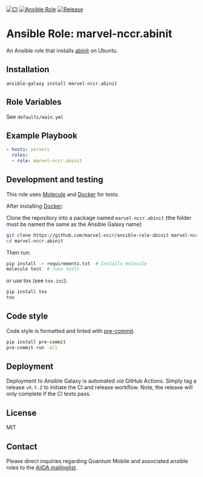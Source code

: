 [![CI](https://github.com/marvel-nccr/ansible-role-abinit/workflows/CI/badge.svg)](https://github.com/marvel-nccr/ansible-role-abinit/actions)
[![Ansible Role](https://img.shields.io/ansible/role/25521.svg)](https://galaxy.ansible.com/marvel-nccr/abinit)
[![Release](https://img.shields.io/github/tag/marvel-nccr/ansible-role-abinit.svg)](https://github.com/marvel-nccr/ansible-role-abinit/releases)

# Ansible Role: marvel-nccr.abinit

An Ansible role that installs [abinit](https://www.abinit.org) on Ubuntu.

## Installation

`ansible-galaxy install marvel-nccr.abinit`

## Role Variables

See `defaults/main.yml`

## Example Playbook

```yaml
- hosts: servers
  roles:
  - role: marvel-nccr.abinit
```

## Development and testing

This role uses [Molecule](https://molecule.readthedocs.io/en/latest/#) and [Docker](https://www.docker.com/) for tests.

After installing [Docker](https://www.docker.com/):

Clone the repository into a package named `marvel-nccr.abinit` (the folder must be named the same as the Ansible Galaxy name)

```bash
git clone https://github.com/marvel-nccr/ansible-role-abinit marvel-nccr.abinit
cd marvel-nccr.abinit
```

Then run:

```bash
pip install -r requirements.txt  # Installs molecule
molecule test  # runs tests
```

or use tox (see `tox.ini`):

```bash
pip install tox
tox
```

## Code style

Code style is formatted and linted with [pre-commit](https://pre-commit.com/).

```bash
pip install pre-commit
pre-commit run -all
```

## Deployment

Deployment to Ansible Galaxy is automated *via* GitHub Actions.
Simply tag a release `vX.Y.Z` to initiate the CI and release workflow.
Note, the release will only complete if the CI tests pass.

## License

MIT

## Contact

Please direct inquiries regarding Quantum Mobile and associated ansible roles to the [AiiDA mailinglist](http://www.aiida.net/mailing-list/).
